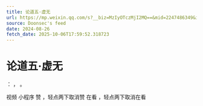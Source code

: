 ```yaml
---
title: 论道五·虚无
url: https://mp.weixin.qq.com/s?__biz=MzIyOTczMjI2MQ==&mid=2247486349&idx=1&sn=594049c0877a99d6877476a945209080
source: Doonsec's feed
date: 2024-08-26
fetch_date: 2025-10-06T17:59:52.318723
---
```


# 论道五·虚无

：
，
。

视频
小程序
赞
，轻点两下取消赞
在看
，轻点两下取消在看